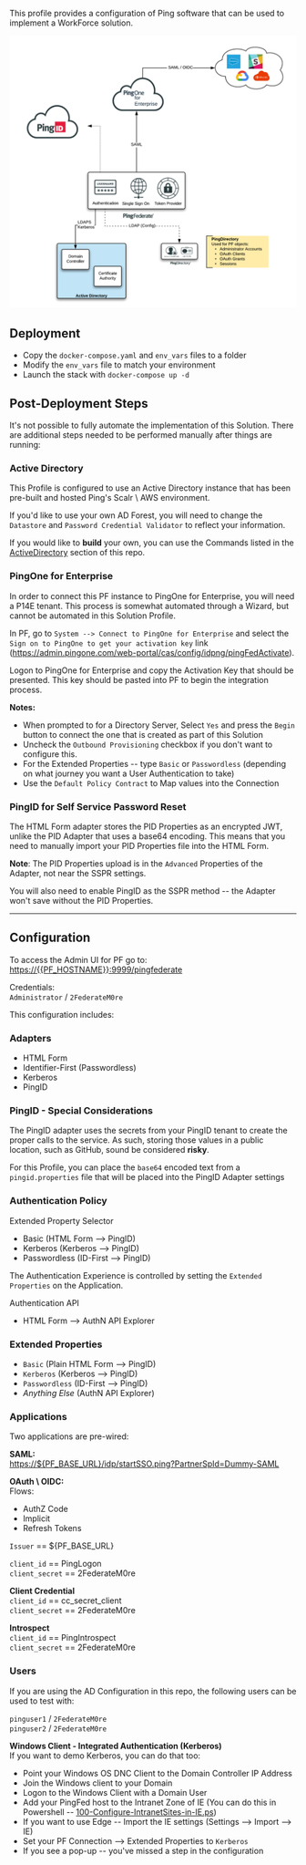 This profile provides a configuration of Ping software that can be used to implement a WorkForce solution.

![Solution - WorkForce](solution-workforce.png)

## Deployment
* Copy the `docker-compose.yaml` and `env_vars` files to a folder
* Modify the `env_vars` file to match your environment
* Launch the stack with `docker-compose up -d`

## Post-Deployment Steps
It's not possible to fully automate the implementation of this Solution. There are additional steps needed to be performed manually after things are running:

### Active Directory
This Profile is configured to use an Active Directory instance that has been pre-built and hosted Ping's Scalr \ AWS environment.  

If you'd like to use your own AD Forest, you will need to change the `Datastore` and `Password Credential Validator` to reflect your information.  

If you would like to **build** your own, you can use the Commands listed in the [ActiveDirectory](ActiveDirectory) section of this repo. 

### PingOne for Enterprise
In order to connect this PF instance to PingOne for Enterprise, you will need a P14E tenant. This process is somewhat automated through a Wizard, but cannot be automated in this Solution Profile.

In PF, go to `System --> Connect to PingOne for Enterprise` and select the `Sign on to PingOne to get your activation key` link (https://admin.pingone.com/web-portal/cas/config/idpng/pingFedActivate).  

Logon to PingOne for Enterprise and copy the Activation Key that should be presented. This key should be pasted into PF to begin the integration process.

**Notes:**
* When prompted to for a Directory Server, Select `Yes` and press the `Begin` button to connect the one that is created as part of this Solution
* Uncheck the `Outbound Provisioning` checkbox if you don't want to configure this.
* For the Extended Properties -- type `Basic` or `Passwordless` (depending on what journey you want a User Authentication to take)
* Use the `Default Policy Contract` to Map values into the Connection

### PingID for Self Service Password Reset
The HTML Form adapter stores the PID Properties as an encrypted JWT, unlike the PID Adapter that uses a base64 encoding. This means that you need to manually import your PID Properties file into the HTML Form.

**Note**: The PID Properties upload is in the `Advanced` Properties of the Adapter, not near the SSPR settings.
  
You will also need to enable PingID as the SSPR method -- the Adapter won't save without the PID Properties. 

---
## Configuration

To access the Admin UI for PF go to:  
<https://{{PF_HOSTNAME}}:9999/pingfederate>

Credentials:  
`Administrator` / `2FederateM0re`

This configuration includes:

### Adapters
* HTML Form
* Identifier-First (Passwordless)
* Kerberos
* PingID

### PingID - Special Considerations
The PingID adapter uses the secrets from your PingID tenant to create the proper calls to the service. As such, storing those values in a public location, such as GitHub, sound be considered **risky**.

For this Profile, you can place the `base64` encoded text from a `pingid.properties` file that will be placed into the PingID Adapter settings 

### Authentication Policy
Extended Property Selector
  * Basic (HTML Form --> PingID)
  * Kerberos (Kerberos --> PingID)
  * Passwordless (ID-First --> PingID)

The Authentication Experience is controlled by setting the `Extended Properties` on the Application.  

Authentication API
* HTML Form --> AuthN API Explorer  

### Extended Properties
* `Basic` (Plain HTML Form --> PingID)
* `Kerberos` (Kerberos --> PingID)
* `Passwordless` (ID-First --> PingID)
* _Anything Else_ (AuthN API Explorer)

### Applications
Two applications are pre-wired:

**SAML:**  
<https://${PF_BASE_URL}/idp/startSSO.ping?PartnerSpId=Dummy-SAML>

**OAuth \ OIDC:**   
Flows:
* AuthZ Code
* Implicit
* Refresh Tokens

`Issuer` == ${PF_BASE_URL}  

`client_id` == PingLogon  
`client_secret` == 2FederateM0re

**Client Credential**  
`client_id` == cc_secret_client  
`client_secret` == 2FederateM0re

**Introspect**  
`client_id` == PingIntrospect  
`client_secret` == 2FederateM0re

### Users
If you are using the AD Configuration in this repo, the following users can be used to test with:

`pinguser1` / `2FederateM0re`  
`pinguser2` / `2FederateM0re`

**Windows Client - Integrated Authentication (Kerberos)**  
If you want to demo Kerberos, you can do that too:

* Point your Windows OS DNC Client to the Domain Controller IP Address
* Join the Windows client to your Domain
* Logon to the Windows Client with a Domain User
* Add your PingFed host to the Intranet Zone of IE (You can do this in Powershell -- [100-Configure-IntranetSites-in-IE.ps](ActiveDirectory/100-Configure-IntranetSites-in-IE.ps))
* If you want to use Edge -- Import the IE settings (Settings --> Import --> IE)
* Set your PF Connection --> Extended Properties to `Kerberos`
* If you see a pop-up -- you've missed a step in the configuration